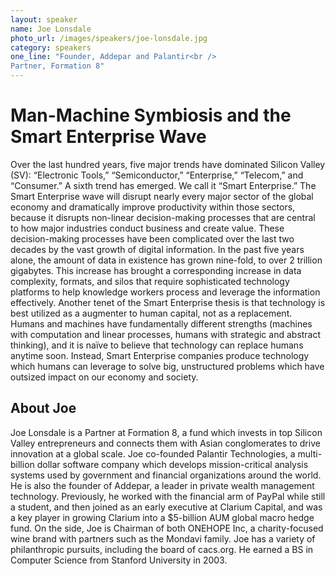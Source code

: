 ```yaml
---
layout: speaker
name: Joe Lonsdale
photo_url: /images/speakers/joe-lonsdale.jpg
category: speakers
one_line: "Founder, Addepar and Palantir<br />
Partner, Formation 8"
---
```

# Man-Machine Symbiosis and the Smart Enterprise Wave
Over the last hundred years, five major trends have dominated Silicon
Valley (SV): “Electronic Tools,” “Semiconductor,” “Enterprise,”
“Telecom,” and “Consumer.” A sixth trend has emerged. We call it
“Smart Enterprise.” The Smart Enterprise wave will disrupt nearly
every major sector of the global economy and dramatically improve
productivity within those sectors, because it disrupts non-linear
decision-making processes that are central to how major industries
conduct business and create value. These decision-making processes
have been complicated over the last two decades by the vast growth of
digital information. In the past five years alone, the amount of data
in existence has grown nine-fold, to over 2 trillion gigabytes. This
increase has brought a corresponding increase in data complexity,
formats, and silos that require sophisticated technology platforms to
help knowledge workers process and leverage the information
effectively. Another tenet of the Smart Enterprise thesis is that
technology is best utilized as a augmenter to human capital, not as a
replacement. Humans and machines have fundamentally different
strengths (machines with computation and linear processes, humans with
strategic and abstract thinking), and it is naïve to believe that
technology can replace humans anytime soon. Instead, Smart Enterprise
companies produce technology which humans can leverage to solve big,
unstructured problems which have outsized impact on our economy and
society.

## About Joe
Joe Lonsdale is a Partner at Formation 8, a fund which invests in top
Silicon Valley entrepreneurs and connects them with Asian
conglomerates to drive innovation at a global scale. Joe co-founded
Palantir Technologies, a multi-billion dollar software company which
develops mission-critical analysis systems used by government and
financial organizations around the world. He is also the founder of
Addepar, a leader in private wealth management
technology. Previously, he worked with the financial arm of PayPal
while still a student, and then joined as an early executive at
Clarium Capital, and was a key player in growing Clarium into a
$5-billion AUM global macro hedge fund. On the side, Joe is Chairman
of both ONEHOPE Inc, a charity-focused wine brand with partners such
as the Mondavi family. Joe has a variety of philanthropic pursuits,
including the board of cacs.org. He earned a BS in Computer Science
from Stanford University in 2003.
